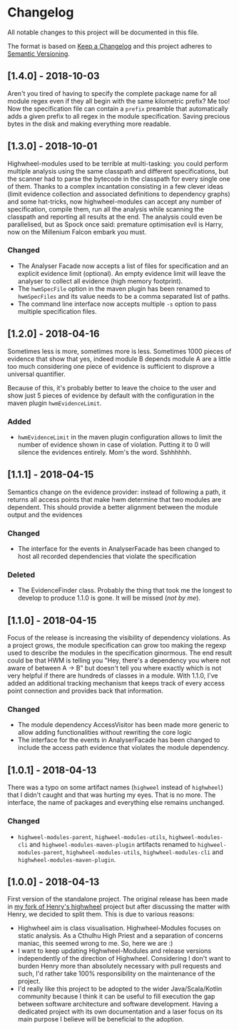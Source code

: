 # Changelog
All notable changes to this project will be documented in this file.

The format is based on [Keep a Changelog](http://keepachangelog.com/en/1.0.0/)
and this project adheres to [Semantic Versioning](http://semver.org/spec/v2.0.0.html).

## [1.4.0] - 2018-10-03

Aren't you tired of having to specify the complete package name for all module regex even if they all begin with the
same kilometric prefix? Me too! Now the specification file can contain a `prefix` preamble that automatically adds
a given prefix to all regex in the module specification. Saving precious bytes in the disk and making everything more
readable.

## [1.3.0] - 2018-10-01

Highwheel-modules used to be terrible at multi-tasking: you could perform multiple analysis using the same 
classpath and different specifications, but the scanner had to parse the bytecode in the classpath for every single one 
of them. Thanks to a complex incantation consisting in a few clever ideas (limit evidence collection and associated
definitions to dependency graphs) and some hat-tricks, now highwheel-modules can accept any number of specification,
compile them, run all the analysis while scanning the classpath and reporting all results at the end. The 
analysis could even be parallelised, but as Spock once said: premature optimisation evil is Harry, now on the 
Millenium Falcon embark you must.

### Changed

- The Analyser Facade now accepts a list of files for specification and an explicit evidence limit (optional).
An empty evidence limit will leave the analyser to collect all evidence (high memory footprint).
- The `hwmSpecFile` option in the maven plugin has been renamed to `hwmSpecFiles` and its value needs to be a comma
separated list of paths.
- The command line interface now accepts multiple `-s` option to pass multiple specification files.


## [1.2.0] - 2018-04-16

Sometimes less is more, sometimes more is less. Sometimes 1000 pieces of evidence that show that yes, indeed module B depends module A are a little too much considering one piece of evidence is sufficient to disprove a universal quantifier.

Because of this, it's probably better to leave the choice to the user and show just 5 pieces of evidence by default with the configuration in the maven plugin `hwmEvidenceLimit`.

### Added
- `hwmEvidenceLimit` in the maven plugin configuration allows to limit the number of evidence shown in case of violation. Putting it to 0 will silence the evidences entirely. Mom's the word. Sshhhhhh.

## [1.1.1] - 2018-04-15
Semantics change on the evidence provider: instead of following a path, it returns all access points that make hwm 
determine that two modules are dependent. This should provide a better alignment between the module output and the 
evidences

### Changed
- The interface for the events in AnalyserFacade has been changed to host all recorded dependencies that violate the
specification

### Deleted
- The EvidenceFinder class. Probably the thing that took me the longest to develop to produce 1.1.0 is gone. It will be
missed (*not by me*).

## [1.1.0] - 2018-04-15
Focus of the release is increasing the visibility of dependency violations. As a project grows, the module 
specification can grow too making the regexp used to describe the modules in the specification ginormous. The end result
could be that HWM is telling you "Hey, there's a dependency you where not aware of between A -> B" but doesn't tell you 
where exactly which is not very helpful if there are hundreds of classes in a module. With 1.1.0, I've added an 
additional tracking mechanism that keeps track of every access point connection and provides back that information.

### Changed

- The module dependency AccessVisitor has been made more generic to allow adding functionalities without rewriting the 
core logic
- The interface for the events in AnalyserFacade has been changed to include the access path evidence that violates the 
module dependency. 


## [1.0.1] - 2018-04-13

There was a typo on some artifact names (`highweel` instead of `highwheel`) that I didn't caught and that was hurting
my eyes. That is no more. The interface, the name of  packages and everything else remains unchanged.

### Changed

- `highweel-modules-parent`, `highweel-modules-utils`, `highweel-modules-cli` and `highweel-modules-maven-plugin` 
artifacts renamed to `highweel-modules-parent`, `highwheel-modules-utils`, `highwheel-modules-cli` and 
`highwheel-modules-maven-plugin`.

## [1.0.0] - 2018-04-13

First version of the standalone project. The original release has been made in 
[my fork of Henry's highwheel](https://github.com/fburato/highwheel) project but after discussing the matter with Henry,
we decided to split them. This is due to various reasons:

- Highwheel aim is class visualisation. Highwheel-Modules focuses on static analysis. As a Cthulhu High Priest and a 
separation of concerns maniac, this seemed wrong to me. So, here we are :)
- I want to keep updating Highwheel-Modules and release versions independently of the direction of Highwheel. 
Considering I don't want to burden Henry more than absolutely necessary with pull requests and such, I'd rather take 
100% responsibility on the maintenance of the project.
- I'd really like this project to be adopted to the wider Java/Scala/Kotlin community because I think it can be useful 
to fill execution the gap between software architecture and software development. Having a dedicated project with its 
own documentation and a laser focus on its main purpose I believe will be beneficial to the adoption.
